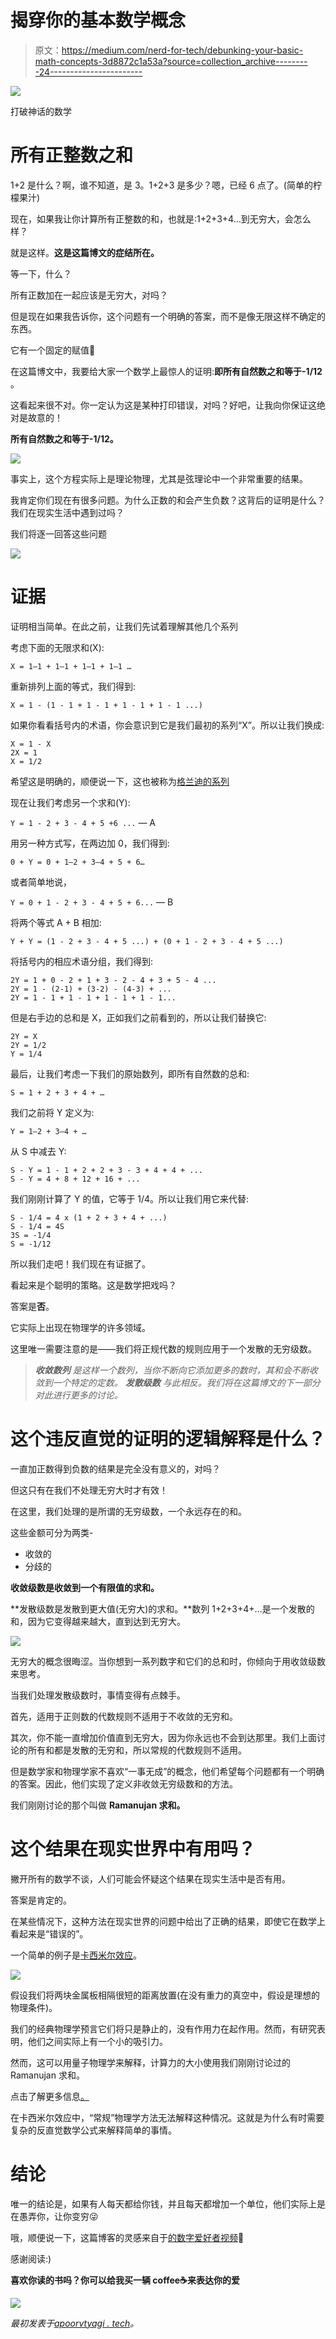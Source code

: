 # 揭穿你的基本数学概念

> 原文：<https://medium.com/nerd-for-tech/debunking-your-basic-math-concepts-3d8872c1a53a?source=collection_archive---------24----------------------->

![](img/776a0666ac2f397977ee4778ca4699df.png)

打破神话的数学

# 所有正整数之和

1+2 是什么？啊，谁不知道，是 3。1+2+3 是多少？嗯，已经 6 点了。(简单的柠檬果汁)

现在，如果我让你计算所有正整数的和，也就是:1+2+3+4…到无穷大，会怎么样？

就是这样。**这是这篇博文的症结所在。**

等一下，什么？

所有正数加在一起应该是无穷大，对吗？

但是现在如果我告诉你，这个问题有一个明确的答案，而不是像无限这样不确定的东西。

它有一个固定的赋值🤯

在这篇博文中，我要给大家一个数学上最惊人的证明:**即所有自然数之和等于-1/12** 。

这看起来很不对。你一定认为这是某种打印错误，对吗？好吧，让我向你保证这绝对是故意的！

**所有自然数之和等于-1/12。**

![](img/66c1c5d1dfa7a7b4bf4b356672aa7e5e.png)

事实上，这个方程实际上是理论物理，尤其是弦理论中一个非常重要的结果。

我肯定你们现在有很多问题。为什么正数的和会产生负数？这背后的证明是什么？我们在现实生活中遇到过吗？

我们将逐一回答这些问题

![](img/951fe6d9367b8ca3bac82cfa5d61b7a1.png)

# 证据

证明相当简单。在此之前，让我们先试着理解其他几个系列

考虑下面的无限求和(X):

```
X = 1–1 + 1–1 + 1–1 + 1–1 …
```

重新排列上面的等式，我们得到:

`X = 1 - (1 - 1 + 1 - 1 + 1 - 1 + 1 - 1 ...)`

如果你看看括号内的术语，你会意识到它是我们最初的系列“X”。所以让我们换成:

```
X = 1 - X
2X = 1
X = 1/2
```

希望这是明确的，顺便说一下，这也被称为[格兰迪的系列](https://en.wikipedia.org/wiki/Grandi%27s_series)

现在让我们考虑另一个求和(Y):

`Y = 1 - 2 + 3 - 4 + 5 +6 ...` — A

用另一种方式写，在两边加 0，我们得到:

```
0 + Y = 0 + 1–2 + 3–4 + 5 + 6…
```

或者简单地说，

`Y = 0 + 1 - 2 + 3 - 4 + 5 + 6...` — B

将两个等式 A + B 相加:

`Y + Y = (1 - 2 + 3 - 4 + 5 ...) + (0 + 1 - 2 + 3 - 4 + 5 ...)`

将括号内的相应术语分组，我们得到:

```
2Y = 1 + 0 - 2 + 1 + 3 - 2 - 4 + 3 + 5 - 4 ...
2Y = 1 - (2-1) + (3-2) - (4-3) + ...
2Y = 1 - 1 + 1 - 1 + 1 - 1 + 1 - 1...
```

但是右手边的总和是 X，正如我们之前看到的，所以让我们替换它:

```
2Y = X
2Y = 1/2
Y = 1/4
```

最后，让我们考虑一下我们的原始数列，即所有自然数的总和:

```
S = 1 + 2 + 3 + 4 + …
```

我们之前将 Y 定义为:

```
Y = 1–2 + 3–4 + …
```

从 S 中减去 Y:

```
S - Y = 1 - 1 + 2 + 2 + 3 - 3 + 4 + 4 + ...
S - Y = 4 + 8 + 12 + 16 + ...
```

我们刚刚计算了 Y 的值，它等于 1/4。所以让我们用它来代替:

```
S - 1/4 = 4 x (1 + 2 + 3 + 4 + ...)
S - 1/4 = 4S
3S = -1/4
S = -1/12
```

所以我们走吧！我们现在有证据了。

看起来是个聪明的策略。这是数学把戏吗？

答案是**否**。

它实际上出现在物理学的许多领域。

这里唯一需要注意的是——我们将正规代数的规则应用于一个发散的无穷级数。

> ***收敛数列*** *是这样一个数列，当你不断向它添加更多的数时，其和会不断收敛到一个特定的定数。* ***发散级数*** *与此相反。我们将在这篇博文的下一部分对此进行更多的讨论。*

# 这个违反直觉的证明的逻辑解释是什么？

一直加正数得到负数的结果是完全没有意义的，对吗？

但这只有在我们不处理无穷大时才有效！

在这里，我们处理的是所谓的无穷级数，一个永远存在的和。

这些金额可分为两类-

*   收敛的
*   分歧的

**收敛级数是收敛到一个有限值的求和。**

**发散级数是发散到更大值(无穷大)的求和。**数列 1+2+3+4+…是一个发散的和，因为它变得越来越大，直到达到无穷大。

![](img/1450d85c24c52e8f929e389a08c2f2e4.png)

无穷大的概念很晦涩。当你想到一系列数字和它们的总和时，你倾向于用收敛级数来思考。

当我们处理发散级数时，事情变得有点棘手。

首先，适用于正则数的代数规则不适用于不收敛的无穷和。

其次，你不能一直增加价值直到无穷大，因为你永远也不会到达那里。我们上面讨论的所有和都是发散的无穷和，所以常规的代数规则不适用。

但是数学家和物理学家不喜欢“一事无成”的概念，他们希望每个问题都有一个明确的答案。因此，他们实现了定义非收敛无穷级数和的方法。

我们刚刚讨论的那个叫做 **Ramanujan 求和。**

# 这个结果在现实世界中有用吗？

撇开所有的数学不谈，人们可能会怀疑这个结果在现实生活中是否有用。

答案是肯定的。

在某些情况下，这种方法在现实世界的问题中给出了正确的结果，即使它在数学上看起来是“错误的”。

一个简单的例子是[卡西米尔效应](https://www.scientificamerican.com/article/what-is-the-casimir-effec/)。

![](img/496d975dc29fd1dbb083b0e9cf8272f3.png)

假设我们将两块金属板相隔很短的距离放置(在没有重力的真空中，假设是理想的物理条件)。

我们的经典物理学预言它们将只是静止的，没有作用力在起作用。然而，有研究表明，他们之间实际上有一个小的吸引力。

然而，这可以用量子物理学来解释，计算力的大小使用我们刚刚讨论过的 Ramanujan 求和。

点击了解更多信息[。](https://en.wikiversity.org/wiki/Quantum_mechanics/Casimir_effect_in_one_dimension#:~:text=The%20Casimir%20effect%20is%20interesting,space%20is%20not%20truly%20empty.&text=Furthermore%2C%20the%20regularization%20of%20the,be%20justified%20using%20physical%20arguments.)

在卡西米尔效应中，“常规”物理学方法无法解释这种情况。这就是为什么有时需要复杂的反直觉数学公式来解释简单的事情。

# 结论

唯一的结论是，如果有人每天都给你钱，并且每天都增加一个单位，他们实际上是在愚弄你，让你变穷😜

哦，顺便说一下，这篇博客的灵感来自于[的数字爱好者视频](https://www.youtube.com/watch?v=w-I6XTVZXww)🎥

感谢阅读:)

**喜欢你读的书吗？你可以给我买一辆 coffee☕来表达你的爱**

[![](img/e6af9bc7853cb4aad978ec7a066a1096.png)](https://www.buymeacoffee.com/apoorvtyagi)

*最初发表于*[*apoorvtyagi . tech*](https://apoorvtyagi.tech/mythbusting-mathematics-can-you-solve-this)*。*
